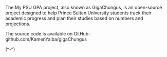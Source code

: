 The My PSU GPA project, also known as GigaChungus, is an open-source project designed to help Prince Sultan University students track their academic progress and plan their studies based on numbers and projections.


The source code is available on GitHub: github.com/KamenYaiba/gigaChungus

(^-^)
